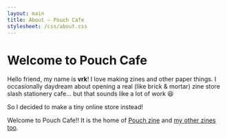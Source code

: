 ```yaml
---
layout: main
title: About — Pouch Cafe
stylesheet: /css/about.css
---
```


<div class="page">

# Welcome to Pouch Cafe

Hello friend, my name is **vrk**! I love making zines and other paper things. I occasionally daydream about opening a real (like brick & mortar) zine store slash stationery cafe... but that sounds like a lot of work 😆

So I decided to make a tiny online store instead!

Welcome to Pouch Cafe!! It is the home of [Pouch zine](/pouch) and [my other zines too](https://pouchcafe.gumroad.com/).

</div>